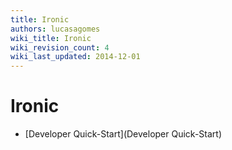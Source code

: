 ```yaml
---
title: Ironic
authors: lucasagomes
wiki_title: Ironic
wiki_revision_count: 4
wiki_last_updated: 2014-12-01
---
```


# Ironic

*   [Developer Quick-Start](Developer Quick-Start)
